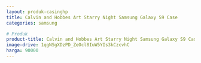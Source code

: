 ```yaml
---
layout: produk-casinghp
title: Calvin and Hobbes Art Starry Night Samsung Galaxy S9 Case
categories: samsung

# Produk
product-title: Calvin and Hobbes Art Starry Night Samsung Galaxy S9 Case
image-drive: 1qgNSgXDzPD_ZeOcl8IuW5YIs3kCzcvhC
harga: 90000
---
```


